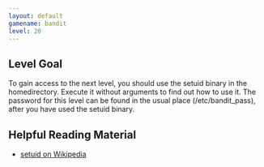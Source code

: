 ```yaml
---
layout: default
gamename: bandit
level: 20
---
```

Level Goal
----------
To gain access to the next level, you should use the setuid binary
in the homedirectory. Execute it without arguments to find out how
to use it. The password for this level can be found in the usual
place (/etc/bandit\_pass), after you have used the setuid binary.

Helpful Reading Material
------------------------
- [setuid on Wikipedia][]

[setuid on Wikipedia]: https://en.wikipedia.org/wiki/Setuid
